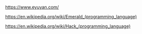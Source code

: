 https://www.eyuyan.com/

https://en.wikipedia.org/wiki/Emerald_(programming_language)

https://en.wikipedia.org/wiki/Hack_(programming_language)
